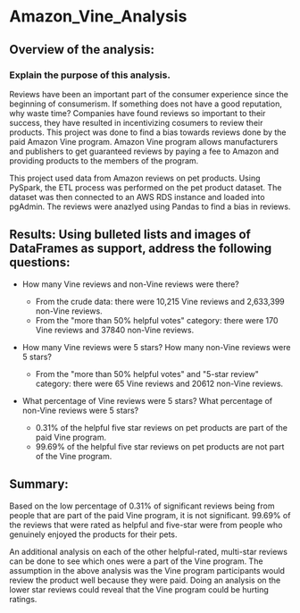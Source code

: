 # Amazon_Vine_Analysis

## Overview of the analysis: 
### Explain the purpose of this analysis.
Reviews have been an important part of the consumer experience since the beginning of consumerism. If something does not have a good reputation, why waste time? Companies have found reviews so important to their success, they have resulted in incentivizing cosumers to review their products. This project was done to find a bias towards reviews done by the paid Amazon Vine program. Amazon Vine program allows manufacturers and publishers to get guaranteed reviews by paying a fee to Amazon and providing products to the members of the program. 

This project used data from Amazon reviews on pet products. Using PySpark, the ETL process was performed on the pet product dataset. The dataset was then connected to an AWS RDS instance and loaded into pgAdmin. The reviews were anazlyed using Pandas to find a bias in reviews. 

## Results: Using bulleted lists and images of DataFrames as support, address the following questions:

* How many Vine reviews and non-Vine reviews were there?
    * From the crude data: there were 10,215 Vine reviews and 2,633,399 non-Vine reviews.
    * From the "more than 50% helpful votes" category: there were 170 Vine reviews and 37840 non-Vine reviews.
    
* How many Vine reviews were 5 stars? How many non-Vine reviews were 5 stars?
    * From the "more than 50% helpful votes" and "5-star review" category: there were 65 Vine reviews and 20612 non-Vine reviews.

* What percentage of Vine reviews were 5 stars? What percentage of non-Vine reviews were 5 stars?
    * 0.31% of the helpful five star reviews on pet products are part of the paid Vine program.
    * 99.69% of the helpful five star reviews on pet products are not part of the Vine program.

## Summary: 
Based on the low percentage of 0.31% of significant reviews being from people that are part of the paid Vine program, it is not significant. 99.69% of the reviews that were rated as helpful and five-star were from people who genuinely enjoyed the products for their pets.

An additional analysis on each of the other helpful-rated, multi-star reviews can be done to see which ones were a part of the Vine program. The assumption in the above analysis was the Vine program participants would review the product well because they were paid. Doing an analysis on the lower star reviews could reveal that the Vine program could be hurting ratings.